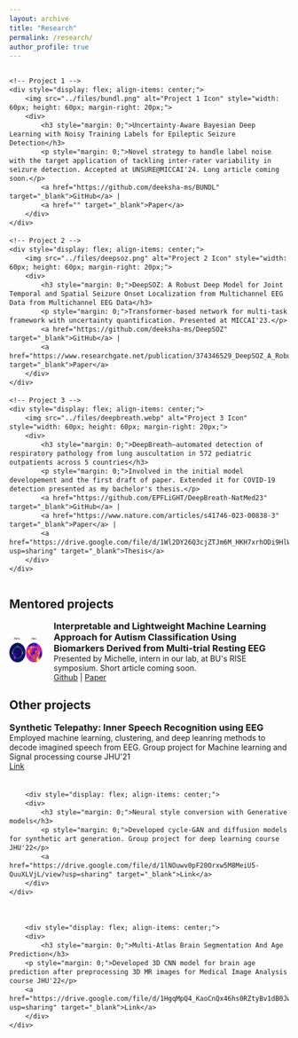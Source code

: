 ```yaml
---
layout: archive
title: "Research"
permalink: /research/
author_profile: true
---
```




<div style="display: flex; flex-direction: column; gap: 20px;">
    
    <!-- Project 1 -->
    <div style="display: flex; align-items: center;">
        <img src="../files/bundl.png" alt="Project 1 Icon" style="width: 60px; height: 60px; margin-right: 20px;">
        <div>
            <h3 style="margin: 0;">Uncertainty-Aware Bayesian Deep Learning with Noisy Training Labels for Epileptic Seizure Detection</h3>
            <p style="margin: 0;">Novel strategy to handle label noise with the target application of tackling inter-rater variability in seizure detection. Accepted at UNSURE@MICCAI'24. Long article coming soon.</p>
            <a href="https://github.com/deeksha-ms/BUNDL" target="_blank">GitHub</a> | 
            <a href="" target="_blank">Paper</a>
        </div>
    </div>

    <!-- Project 2 -->
    <div style="display: flex; align-items: center;">
        <img src="../files/deepsoz.png" alt="Project 2 Icon" style="width: 60px; height: 60px; margin-right: 20px;">
        <div>
            <h3 style="margin: 0;">DeepSOZ: A Robust Deep Model for Joint Temporal and Spatial Seizure Onset Localization from Multichannel EEG Data from Multichannel EEG Data</h3>
            <p style="margin: 0;">Transformer-based network for multi-task framework with uncertainty quantification. Presented at MICCAI'23.</p>
            <a href="https://github.com/deeksha-ms/DeepSOZ" target="_blank">GitHub</a> | 
            <a href="https://www.researchgate.net/publication/374346529_DeepSOZ_A_Robust_Deep_Model_for_Joint_Temporal_and_Spatial_Seizure_Onset_Localization_from_Multichannel_EEG_Data" target="_blank">Paper</a>
        </div>
    </div>

    <!-- Project 3 -->
    <div style="display: flex; align-items: center;">
        <img src="../files/deepbreath.webp" alt="Project 3 Icon" style="width: 60px; height: 60px; margin-right: 20px;">
        <div>
            <h3 style="margin: 0;">DeepBreath—automated detection of respiratory pathology from lung auscultation in 572 pediatric outpatients across 5 countries</h3>
            <p style="margin: 0;">Involved in the initial model developement and the first draft of paper. Extended it for COVID-19 detection presented as my bachelor's thesis.</p>
            <a href="https://github.com/EPFLiGHT/DeepBreath-NatMed23" target="_blank">GitHub</a> | 
            <a href="https://www.nature.com/articles/s41746-023-00838-3" target="_blank">Paper</a> | 
            <a href="https://drive.google.com/file/d/1Wl2DY26Q3cjZTJm6M_HKH7xrhODi9HlW/view?usp=sharing" target="_blank">Thesis</a>
        </div>
    </div>

</div>

## Mentored projects
<div style="display: flex; flex-direction: column; gap: 20px;">
	<!-- Project 4 -->
	<div style="display: flex; align-items: center;">
        <img src="../files/autism.png" alt="Project 3 Icon" style="width: 60px; height: 60px; margin-right: 20px;">
            <div>
	    <h3 style="margin: 0;">Interpretable and Lightweight Machine Learning Approach for Autism Classification Using Biomarkers Derived from Multi-trial Resting EEG</h3>
	    <p style="margin: 0;"> Presented by Michelle, intern in our lab, at BU's RISE symposium. Short article coming soon.</p>
 	    <a href="" target="_blank">Github</a> |
	    <a href="" target="_blank">Paper</a>   
	    </div>
	</div>
</div>

## Other projects
<div style="display: flex; flex-direction: column; gap: 20px;">
	<!-- Project 6 (No Icon) -->
	<div style="display: flex; align-items: center;">
        <div>
            <h3 style="margin: 0;">Synthetic Telepathy: Inner Speech Recognition using EEG</h3>
            <p style="margin: 0;">Employed machine learning, clustering, and deep leanring methods to decode imagined speech from EEG. Group project for Machine learning and Signal processing course JHU'21</p>
            <a href="https://github.com/carankt/synthetic_telepathy" target="_blank">Link</a> 
        </div>
    </div>

<!-- Project 7 (No Icon) -->
        <div style="display: flex; align-items: center;">
        <div>
            <h3 style="margin: 0;">Neural style conversion with Generative models</h3>
            <p style="margin: 0;">Developed cycle-GAN and diffusion models for synthetic art generation. Group project for deep learning course JHU'22</p>
            <a href="https://drive.google.com/file/d/1lNOuwv0pF20Orxw5M8MeiU5-QuuXLVjL/view?usp=sharing" target="_blank">Link</a>
        </div>
    </div>

<!-- Project 8 (No Icon) -->
        <div style="display: flex; align-items: center;">
        <div>
            <h3 style="margin: 0;">Multi-Atlas Brain Segmentation And Age Prediction</h3>
	    <p style="margin: 0;">Developed 3D CNN model for brain age prediction after preprocessing 3D MR images for Medical Image Analysis course JHU'22</p>
	    <a href="https://drive.google.com/file/d/1HgqMpQ4_KaoCnQx46hs0RZtyBv1dB0Jw/view?usp=sharing" target="_blank">Link</a>
        </div>
    </div>


</div>
